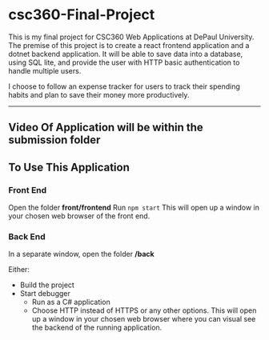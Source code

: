 # csc360-Final-Project

This is my final project for CSC360 Web Applications at DePaul University. The premise of this project is to create a react frontend application and a dotnet backend application. It will be able to save data into a database, using SQL lite, and provide the user with HTTP basic authentication to handle multiple users. 

I choose to follow an expense tracker for users to track their spending habits and plan to save their money more productively.

---
Video Of Application will be within the submission folder
---
## To Use This Application   
### Front End
Open the folder **front/frontend**
Run ```npm start```
This will open up a window in your chosen web browser of the front end.
### Back End
In a separate window, open the folder **/back**

Either: 
- Build the project
-  Start debugger
    - Run as a C# application
    - Choose HTTP instead of HTTPS or any other options. This will open up a window in your chosen web browser where you can visual see the backend of the running application.
